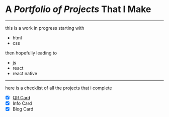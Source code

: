 # A _Portfolio of Projects_ That I Make

---

this is a work in progress starting with

- html
- css

then hopefully leading to

- js
- react
- react native

---

here is a checklist of all the projects that i complete

- [x] [QR Card](https://portfolio-1two3mxbc-shree-cryptos-projects.vercel.app/)
- [x] Info Card
- [x] Blog Card
